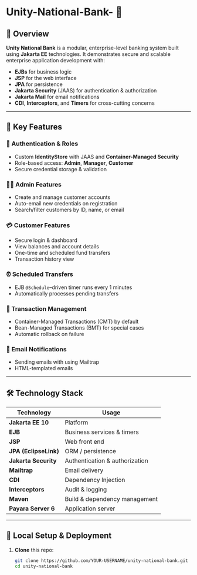 ﻿# Unity-National-Bank- 🏦

## 📘 Overview

**Unity National Bank** is a modular, enterprise-level banking system built using **Jakarta EE** technologies. It demonstrates secure and scalable enterprise application development with:

- **EJBs** for business logic
- **JSP** for the web interface
- **JPA** for persistence
- **Jakarta Security** (JAAS) for authentication & authorization
- **Jakarta Mail** for email notifications
- **CDI**, **Interceptors**, and **Timers** for cross-cutting concerns

---

## 🚀 Key Features

### 👤 Authentication & Roles
- Custom **IdentityStore** with JAAS and **Container-Managed Security**
- Role-based access: **Admin**, **Manager**, **Customer**
- Secure credential storage & validation

### 👨‍💼 Admin Features
- Create and manage customer accounts
- Auto-email new credentials on registration
- Search/filter customers by ID, name, or email

### 💳 Customer Features
- Secure login & dashboard
- View balances and account details
- One-time and scheduled fund transfers
- Transaction history view

### ⏰ Scheduled Transfers
- EJB `@Schedule`–driven timer runs every 1 minutes
- Automatically processes pending transfers

### 🧾 Transaction Management
- Container-Managed Transactions (CMT) by default
- Bean-Managed Transactions (BMT) for special cases
- Automatic rollback on failure

### 📧 Email Notifications
- Sending emails with using Mailtrap
- HTML-templated emails

---

## 🛠️ Technology Stack

| Technology            | Usage                          |
|-----------------------|--------------------------------|
| **Jakarta EE 10**     | Platform                      |
| **EJB**               | Business services & timers    |
| **JSP**               | Web front end                 |
| **JPA (EclipseLink)** | ORM / persistence             |
| **Jakarta Security**  | Authentication & authorization|
| **Mailtrap**          | Email delivery                |
| **CDI**               | Dependency Injection          |
| **Interceptors**      | Audit & logging               |
| **Maven**             | Build & dependency management |
| **Payara Server 6**   | Application server            |

---

## 💾 Local Setup & Deployment

1. **Clone** this repo:
   ```bash
   git clone https://github.com/YOUR-USERNAME/unity-national-bank.git
   cd unity-national-bank
